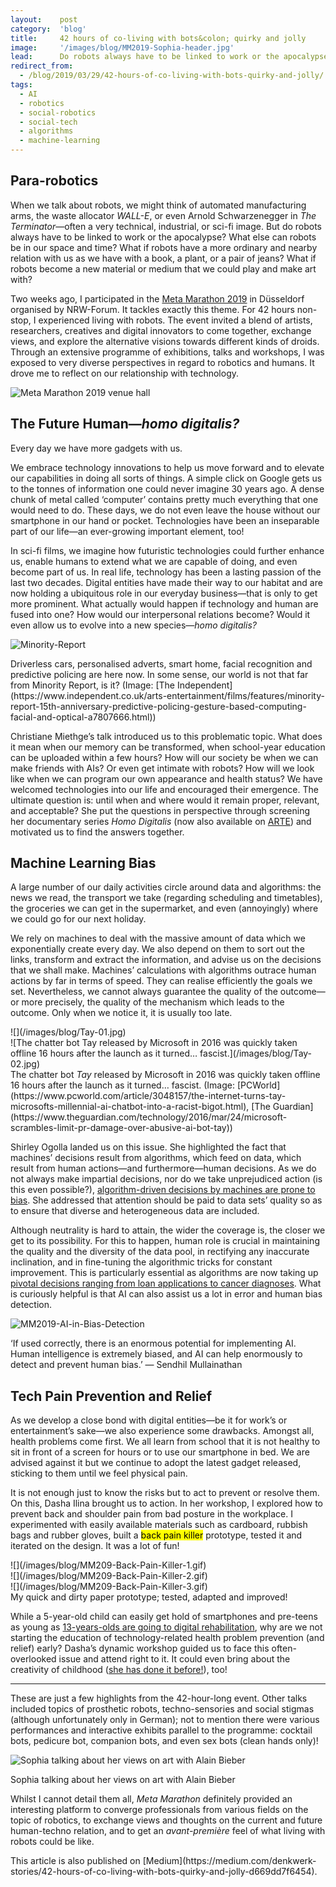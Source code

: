 ```yaml
---
layout:    post
category:  'blog'
title:     42 hours of co-living with bots&colon; quirky and jolly
image:     '/images/blog/MM2019-Sophia-header.jpg'
lead:      Do robots always have to be linked to work or the apocalypse? I tried living with them for 42 hours and found better alternatives.💫
redirect_from:
  - /blog/2019/03/29/42-hours-of-co-living-with-bots-quirky-and-jolly/
tags:
  - AI
  - robotics
  - social-robotics
  - social-tech
  - algorithms
  - machine-learning
---
```


## Para-robotics
When we talk about robots, we might think of automated manufacturing arms, the waste allocator <i>WALL-E</i>, or even Arnold Schwarzenegger in <i>The Terminator</i>—often a very technical, industrial, or sci-fi image. But do robots always have to be linked to work or the apocalypse? What else can robots be in our space and time? What if robots have a more ordinary and nearby relation with us as we have with a book, a plant, or a pair of jeans? What if robots become a new material or medium that we could play and make art with?

Two weeks ago, I participated in the [Meta Marathon 2019](https://www.nrw-forum.de/en/events/meta-marathon-2019) in Düsseldorf organised by NRW-Forum. It tackles exactly this theme. For 42 hours non-stop, I experienced living with robots. The event invited a blend of artists, researchers, creatives and digital innovators to come together, exchange views, and explore the alternative visions towards different kinds of droids. Through an extensive programme of exhibitions, talks and workshops, I was exposed to very diverse perspectives in regard to robotics and humans. It drove me to reflect on our relationship with technology.

![Meta Marathon 2019 venue hall](/images/blog/MM2019-Hall.jpg)

## The Future Human—<i>homo digitalis?</i>

Every day we have more gadgets with us.

We embrace technology innovations to help us move forward and to elevate our capabilities in doing all sorts of things. A simple click on Google gets us to the tonnes of information one could never imagine 30 years ago. A dense chunk of metal called ‘computer’ contains pretty much everything that one would need to do. These days, we do not even leave the house without our smartphone in our hand or pocket. Technologies have been an inseparable part of our life—an ever-growing important element, too!

In sci-fi films, we imagine how futuristic technologies could further enhance us, enable humans to extend what we are capable of doing, and even become part of us. In real life, technology has been a lasting passion of the last two decades. Digital entities have made their way to our habitat and are now holding a ubiquitous role in our everyday business—that is only to get more prominent. What actually would happen if technology and human are fused into one? How would our interpersonal relations become? Would it even allow us to evolve into a new species—<i>homo digitalis?</i>

![Minority-Report](/images/blog/Minority-Report.jpg)
<div class="extras cap" markdown="1">
Driverless cars, personalised adverts, smart home, facial recognition and predictive policing are here now. In some sense, our world is not that far from Minority Report, is it? (Image: [The Independent](https://www.independent.co.uk/arts-entertainment/films/features/minority-report-15th-anniversary-predictive-policing-gesture-based-computing-facial-and-optical-a7807666.html))
</div>

Christiane Miethge’s talk introduced us to this problematic topic. What does it mean when our memory can be transformed, when school-year education can be uploaded within a few hours? How will our society be when we can make friends with AIs? Or even get intimate with robots? How will we look like when we can program our own appearance and health status? We have welcomed technologies into our life and encouraged their emergence. The ultimate question is: until when and where would it remain proper, relevant, and acceptable? She put the questions in perspective through screening her documentary series <i>Homo Digitalis</i> (now also available on [ARTE](https://www.arte.tv/en/videos/RC-015228/homo-digitalis/)) and motivated us to find the answers together.

## Machine Learning Bias

A large number of our daily activities circle around data and algorithms: the news we read, the transport we take (regarding scheduling and timetables), the groceries we can get in the supermarket, and even (annoyingly) where we could go for our next holiday.

We rely on machines to deal with the massive amount of data which we exponentially create every day. We also depend on them to sort out the links, transform and extract the information, and advise us on the decisions that we shall make. Machines’ calculations with algorithms outrace human actions by far in terms of speed. They can realise efficiently the goals we set. Nevertheless, we cannot always guarantee the quality of the outcome—or more precisely, the quality of the mechanism which leads to the outcome. Only when we notice it, it is usually too late.

<div class="o-grid" markdown="1">
<div class="o-grid__col o-grid__col--2-4-m multi-pic" markdown="1">
![](/images/blog/Tay-01.jpg)
</div>
<div class="o-grid__col o-grid__col--2-4-m multi-pic" markdown="1">
![The chatter bot Tay released by Microsoft in 2016 was quickly taken offline 16 hours after the launch as it turned… fascist.](/images/blog/Tay-02.jpg)
</div>
</div>
<div class="extras cap" markdown="1">
The chatter bot <i>Tay</i> released by Microsoft in 2016 was quickly taken offline 16 hours after the launch as it turned… fascist. (Image: [PCWorld](https://www.pcworld.com/article/3048157/the-internet-turns-tay-microsofts-millennial-ai-chatbot-into-a-racist-bigot.html), [The Guardian](https://www.theguardian.com/technology/2016/mar/24/microsoft-scrambles-limit-pr-damage-over-abusive-ai-bot-tay))
</div>

Shirley Ogolla landed us on this issue. She highlighted the fact that machines’ decisions result from algorithms, which feed on data, which result from human actions—and furthermore—human decisions. As we do not always make impartial decisions, nor do we take unprejudiced action (is this even possible?), [algorithm-driven decisions by machines are prone to bias](https://www.technologyreview.com/s/608248/biased-algorithms-are-everywhere-and-no-one-seems-to-care/). She addressed that attention should be paid to data sets’ quality so as to ensure that diverse and heterogeneous data are included.

Although neutrality is hard to attain, the wider the coverage is, the closer we get to its possibility. For this to happen, human role is crucial in maintaining the quality and the diversity of the data pool, in rectifying any inaccurate inclination, and in fine-tuning the algorithmic tricks for constant improvement. This is particularly essential as algorithms are now taking up [pivotal decisions ranging from loan applications to cancer diagnoses](https://www.wired.co.uk/article/ai-bias-black-box-sandra-wachter). What is curiously helpful is that AI can also assist us a lot in error and human bias detection.

![MM2019-AI-in-Bias-Detection](/images/blog/MM2019-AI-in-Bias-Detection.jpg)
<div class="extras cap" markdown="1">
‘If used correctly, there is an enormous potential for implementing AI. Human intelligence is extremely biased, and AI can help enormously to detect and prevent human bias.’ — Sendhil Mullainathan
</div>

## Tech Pain Prevention and Relief

As we develop a close bond with digital entities—be it for work’s or entertainment’s sake—we also experience some drawbacks. Amongst all, health problems come first. We all learn from school that it is not healthy to sit in front of a screen for hours or to use our smartphone in bed. We are advised against it but we continue to adopt the latest gadget released, sticking to them until we feel physical pain.

It is not enough just to know the risks but to act to prevent or resolve them. On this, Dasha Ilina brought us to action. In her workshop, I explored how to prevent back and shoulder pain from bad posture in the workplace. I experimented with easily available materials such as cardboard, rubbish bags and rubber gloves, built a <mark>back pain killer</mark> prototype, tested it and iterated on the design. It was a lot of fun!

<div class="o-grid" markdown="1">
<div class="o-grid__col o-grid__col--1-3-m multi-pic" markdown="1">
![](/images/blog/MM209-Back-Pain-Killer-1.gif)
</div>
<div class="o-grid__col o-grid__col--1-3-m multi-pic" markdown="1">
![](/images/blog/MM209-Back-Pain-Killer-2.gif)
</div>
<div class="o-grid__col o-grid__col--1-3-m multi-pic" markdown="1">
![](/images/blog/MM209-Back-Pain-Killer-3.gif)
</div>
</div>
<div class="extras cap" markdown="1">
My quick and dirty paper prototype; tested, adapted and improved!
</div>

While a 5-year-old child can easily get hold of smartphones and pre-teens as young as [13-years-olds are going to digital rehabilitation](https://www.independent.co.uk/news/health/teenage-technology-addiction-smartphone-rehab-seattle-clinic-children-aged-13-mobile-devices-a7684356.html), why are we not starting the education of technology-related health problem prevention (and relief) early? Dasha’s dynamic workshop guided us to face this often-overlooked issue and attend right to it. It could even bring about the creativity of childhood ([she has done it before!](http://centerfortechpain.com/)), too!

-------

These are just a few highlights from the 42-hour-long event. Other talks included topics of prosthetic robots, techno-sensories and social stigmas (although unfortunately only in German); not to mention there were various performances and interactive exhibits parallel to the programme: cocktail bots, pedicure bot, companion bots, and even sex bots (clean hands only)!

![Sophia talking about her views on art with Alain Bieber](/images/blog/MM2019-Sophia.jpg)
<div class="extras cap" markdown="1">
Sophia talking about her views on art with Alain Bieber
</div>

Whilst I cannot detail them all, <i>Meta Marathon</i> definitely provided an interesting platform to converge professionals from various fields on the topic of robotics, to exchange views and thoughts on the current and future human-techno relation, and to get an <i>avant-première</i> feel of what living with robots could be like.

<div class="extras" markdown="1">
This article is also published on [Medium](https://medium.com/denkwerk-stories/42-hours-of-co-living-with-bots-quirky-and-jolly-d669dd7f6454).
</div>